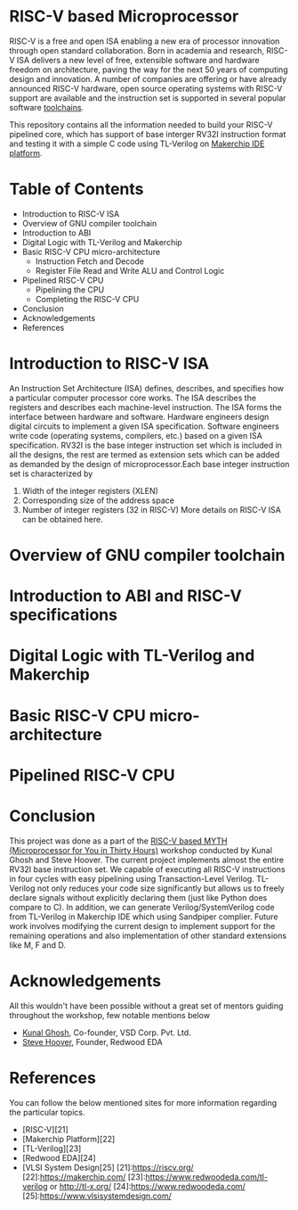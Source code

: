 # RISC-V based Microprocessor
RISC-V is a free and open ISA enabling a new era of processor innovation through open standard collaboration. Born in academia and research, RISC-V ISA delivers a new level of free, extensible software and hardware freedom on architecture, paving the way for the next 50 years of computing design and innovation. A number of companies are offering or have already announced RISC-V hardware, open source operating systems with RISC-V support are available and the instruction set is supported in several popular software [toolchains][10].

This repository contains all the information needed to build your RISC-V pipelined core, which has support of base interger RV32I instruction format and testing it with a simple C code using TL-Verilog on [Makerchip IDE platform][9].

[9]:https://www.makerchip.com/
[10]:https://en.wikipedia.org/wiki/Toolchain
# Table of Contents
* Introduction to RISC-V ISA
* Overview of GNU compiler toolchain
* Introduction to ABI 
* Digital Logic with TL-Verilog and Makerchip
* Basic RISC-V CPU micro-architecture
    * Instruction Fetch and Decode
    * Register File Read and Write
   ALU and Control Logic
* Pipelined RISC-V CPU
    * Pipelining the CPU
    * Completing the RISC-V CPU
* Conclusion
* Acknowledgements
* References

# Introduction to RISC-V ISA
An Instruction Set Architecture (ISA) defines, describes, and specifies how a particular computer processor core works. The ISA describes the registers and describes each machine-level instruction. The ISA forms the interface between hardware and software. Hardware engineers design digital circuits to implement a given ISA specification. Software engineers write code (operating systems, compilers, etc.) based on a given ISA specification.
RV32I is the base integer instruction set which is included in all the designs, the rest are termed as extension sets which can be added as demanded by the design of microprocessor.Each base integer instruction set is characterized by
1. Width of the integer registers (XLEN)
2. Corresponding size of the address space
3. Number of integer registers (32 in RISC-V)
More details on RISC-V ISA can be obtained here.
# Overview of GNU compiler toolchain
# Introduction to ABI and RISC-V specifications
# Digital Logic with TL-Verilog and Makerchip
# Basic RISC-V CPU micro-architecture
# Pipelined RISC-V CPU

# Conclusion

This project was done as a part of the [RISC-V based MYTH (Microprocessor for You in Thirty Hours)][3] workshop conducted by Kunal Ghosh and Steve Hoover. The current project implements almost the entire RV32I base instruction set. We capable of executing all RISC-V instructions in four cycles with easy pipelining using Transaction-Level Verilog. TL-Verilog not only reduces your code size significantly but allows us to freely declare signals without explicitly declaring them (just like Python does compare to C). In addition, we can generate Verilog/SystemVerilog code from TL-Verilog in Makerchip IDE which using Sandpiper complier. Future work involves modifying the current design to implement support for the remaining operations and also implementation of other standard extensions like M, F and D.

[3]:https://www.vlsisystemdesign.com/riscv-based-myth/
# Acknowledgements
All this wouldn't have been possible without a great set of mentors guiding throughout the workshop, few notable mentions below

* [Kunal Ghosh][1], Co-founder, VSD Corp. Pvt. Ltd.
* [Steve Hoover][2], Founder, Redwood EDA

[1]:https://github.com/kunalg123/ "Kunal Ghosh"
[2]:https://github.com/stevehoover/ "Steve Hoover"

# References
You can follow the below mentioned sites for more information regarding the particular topics.
* [RISC-V][21]
* [Makerchip Platform][22]
* [TL-Verilog][23]
* [Redwood EDA][24]
* [VLSI System Design[25]
[21]:https://riscv.org/
[22]:https://makerchip.com/
[23]:https://www.redwoodeda.com/tl-verilog or http://tl-x.org/
[24]:https://www.redwoodeda.com/
[25]:https://www.vlsisystemdesign.com/
